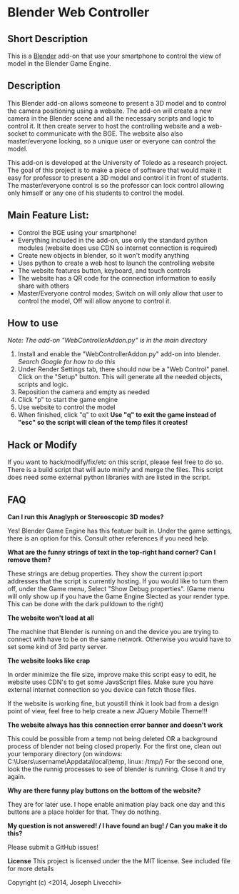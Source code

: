 Blender Web Controller
=============================

Short Description
-----------------

This is a [Blender](http://blender.org) add-on that use your smartphone to control the view of model in the Blender Game Engine.

Description
---------------------
This Blender add-on allows someone to present a 3D model and to control the camera positioning using a website. The add-on will create a new camera in the Blender scene and all the necessary scripts and logic to control it. It then create server to host the controlling website and a web-socket to communicate with the BGE. The website also also master/everyone locking, so a unique user or everyone can control the model. 

This add-on is developed at the University of Toledo as a research project. The goal of this project is to make a piece of software that would make it easy for professor to present a 3D model and control it in front of students. The master/everyone control is so the professor can lock control allowing only himself or any one of his students to control the model.

Main Feature List:
------------------------------------------

 + Control the BGE using your smartphone!
 + Everything included in the add-on, use only the standard python modules (website does use CDN so internet connection is required)
 + Create new objects in blender, so it won't modify anything
 + Uses python to create a web host to launch the controlling website
 + The website features button, keyboard, and touch controls
 + The website has a QR code for the connection information to easily share with others
 + Master/Everyone control modes; Switch on will only allow that user to control the model, Off will allow anyone to control it.

>

 How to use
-------------------------
_Note: The add-on "WebControllerAddon.py" is in the main directory_
 1. Install and enable the "WebControllerAddon.py" add-on into blender. _Search Google for how to do this_ 
 2. Under Render Settings tab, there should now be a "Web Control" panel. Click on the "Setup" button. This will generate all the needed objects, scripts and logic.
 3. Reposition the camera and empty as needed
 4. Click "p" to start the game engine
 5. Use website to control the model
 6. When finished, click "q" to exit
 **Use "q" to exit the game instead of "esc" so the script will clean of the temp files it creates!**

Hack or Modify
------------------------------------
If you want to hack/modify/fix/etc on this script, please feel free to do so. There is a build script that will auto minify and merge the files. This script does need some external python libraries with are listed in the script. 

FAQ
------
**Can I run this Anaglyph or Stereoscopic 3D modes?**

Yes! Blender Game Engine has this featuer built in. Under the game settings, there is an option for this. Consult other references if you need help.

**What are the funny strings of text in the top-right hand corner? Can I remove them?**

These strings are debug properties. They show the current ip:port addresses that the script is currently hosting. If you would like to turn them off, under the Game menu, Select "Show Debug properties". (Game menu will only show up if you have the Game Engine Slected as your render type. This can be done with the dark pulldown to the right)

 **The website won't load at all**

The machine that Blender is running on and the device you are trying to connect with have to be on the same network. Otherwise you would have to set some kind of 3rd party server. 

**The website looks like crap**

In order minimize the file size, improve  make this script easy to edit, he website uses CDN's to get some JavaScript files. Make sure you have external internet connection so you device can fetch those files. 

If the website is working fine, but youstill think it look bad from a design point of view, feel free to help create a new JQuery Mobile Theme!!!

**The website always has this connection error banner and doesn't work**

This could be possible from a temp not being deleted OR a background process of blender not being closed properly.
For the first one, clean out your temporary directory (on windows: C:\Users\username\Appdata\local\temp, linux: /tmp/)
For the second one, look the the runnig processes to see of blender is running. Close it and try again.

**Why are there funny play buttons on the bottom of the website?**

They are for later use. I hope enable animation play back one day and this buttons are a place holder for that. They do nothing.

**My question is not answered! / I have found an bug! / Can you make it do this?**

Please submit a GitHub issues!

**License**
This project is licensed under the the MIT license. See included file for more details

Copyright (c) <2014, Joseph Livecchi>


    
